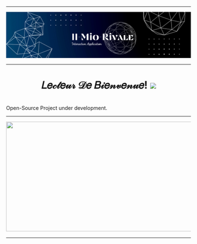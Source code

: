 -------
<p align="center">
<img src="https://github.com/Legendary-Person/Il-Mio-Rivale/blob/main/Abstract%20Technology%20Profile%20LinkedIn%20Banner.png"/>
</p>

-------
<h1 align="center"><b>𝐿𝑒𝒸𝓉𝑒𝓊𝓇 𝒟𝑒 𝐵𝒾𝑒𝓃𝓋𝑒𝓃𝓊𝑒!</b> <img width="36px" src="https://raw.githubusercontent.com/TheDudeThatCode/TheDudeThatCode/master/Assets/Hi.gif"/></h1> 
<!--Welcome Reader!-->
<!--𝐼𝐼-𝑀𝐼𝒪-𝑅𝐼𝒱𝒜𝐿𝐸-->
<br/>
Open-Source Project under development.

-------
<p align="center">
<img src="https://github.com/Legendary-Person/Il-Mio-Rivale/blob/main/%F0%9D%90%BC%F0%9D%90%BC-%F0%9D%91%80%F0%9D%90%BC%F0%9D%92%AA-%F0%9D%91%85%F0%9D%90%BC%F0%9D%92%B1%F0%9D%92%9C%F0%9D%90%BF%F0%9D%90%B8%20(1)-min.gif" width="1100px" height="300px"/>
<!--Primary Banner IMG Link="https://github.com/Legendary-Person/Il-Mio-Rivale/blob/main/Abstract%20Technology%20Profile%20LinkedIn%20Banner.png"-->
</p>

-------
